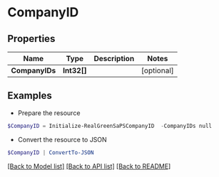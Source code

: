 # CompanyID
## Properties

Name | Type | Description | Notes
------------ | ------------- | ------------- | -------------
**CompanyIDs** | **Int32[]** |  | [optional] 

## Examples

- Prepare the resource
```powershell
$CompanyID = Initialize-RealGreenSaPSCompanyID  -CompanyIDs null
```

- Convert the resource to JSON
```powershell
$CompanyID | ConvertTo-JSON
```

[[Back to Model list]](../README.md#documentation-for-models) [[Back to API list]](../README.md#documentation-for-api-endpoints) [[Back to README]](../README.md)

